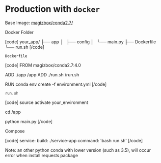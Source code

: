 # Production with `docker`

Base Image: [magizbox/conda2.7/](https://hub.docker.com/r/magizbox/conda2.7/)

Docker Folder

[code]
your_app/
├── app
│   ├── config
│   └── main.py
├── Dockerfile
└── run.sh
[/code]

`Dockerfile`

[code]
FROM magizbox/conda2.7:4.0

ADD ./app /app
ADD ./run.sh /run.sh

RUN conda env create -f environment.yml
[/code]

`run.sh`

[code]
source activate your_environment

cd /app

python main.py
[/code]

Compose

[code]
 service:
  build: ./service-app
  command: 'bash run.sh'
[/code]

Note: an other python conda with lower version (such as 3.5), will occur error when install requests package